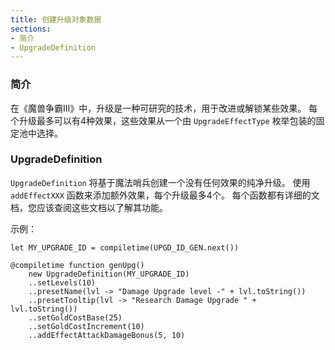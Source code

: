 ```yaml
---
title: 创建升级对象数据
sections:
- 简介
- UpgradeDefinition
---
```


### 简介

在《魔兽争霸III》中，升级是一种可研究的技术，用于改进或解锁某些效果。
每个升级最多可以有4种效果，这些效果从一个由 `UpgradeEffectType` 枚举包装的固定池中选择。

### UpgradeDefinition

`UpgradeDefinition` 将基于魔法哨兵创建一个没有任何效果的纯净升级。
使用 `addEffectXXX` 函数来添加额外效果，每个升级最多4个。
每个函数都有详细的文档，您应该查阅这些文档以了解其功能。

示例：

```wurst
let MY_UPGRADE_ID = compiletime(UPGD_ID_GEN.next())

@compiletime function genUpg()
	new UpgradeDefinition(MY_UPGRADE_ID)
	..setLevels(10)
	..presetName(lvl -> "Damage Upgrade level -" + lvl.toString())
	..presetTooltip(lvl -> "Research Damage Upgrade " + lvl.toString())
	..setGoldCostBase(25)
	..setGoldCostIncrement(10)
	..addEffectAttackDamageBonus(5, 10)
```